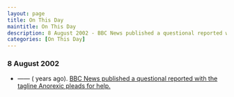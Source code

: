 ```yaml
---
layout: page
title: On This Day
maintitle: On This Day
description: 8 August 2002 - BBC News published a questional reported with the tagline Anorexic pleads for help.
categories: [On This Day]
---
```


### 8 August 2002
* —— (<span id="age1"></span> years ago). [BBC News published a questional reported with the tagline Anorexic pleads for help.](/bbc%20news/2002/08/08/bbc-news.html)

<!-- Script for calculating number of years ago -->
<script>
var dob = '20020808';
var year = Number(dob.substr(0, 4));
var month = Number(dob.substr(4, 2)) - 1;
var day = Number(dob.substr(6, 2));
var today = new Date();
var age1 = today.getFullYear() - year;
if (today.getMonth() < month || (today.getMonth() == month && today.getDate() < day)) {
age1--;
}
document.getElementById("age1").innerHTML=age1;
</script>

